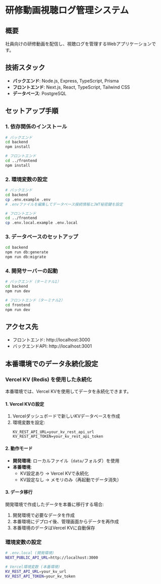# 研修動画視聴ログ管理システム

## 概要
社員向けの研修動画を配信し、視聴ログを管理するWebアプリケーションです。

## 技術スタック
- **バックエンド**: Node.js, Express, TypeScript, Prisma
- **フロントエンド**: Next.js, React, TypeScript, Tailwind CSS
- **データベース**: PostgreSQL

## セットアップ手順

### 1. 依存関係のインストール

```bash
# バックエンド
cd backend
npm install

# フロントエンド
cd ../frontend
npm install
```

### 2. 環境変数の設定

```bash
# バックエンド
cd backend
cp .env.example .env
# .envファイルを編集してデータベース接続情報とJWT秘密鍵を設定

# フロントエンド
cd ../frontend
cp .env.local.example .env.local
```

### 3. データベースのセットアップ

```bash
cd backend
npm run db:generate
npm run db:migrate
```

### 4. 開発サーバーの起動

```bash
# バックエンド（ターミナル1）
cd backend
npm run dev

# フロントエンド（ターミナル2）
cd frontend
npm run dev
```

## アクセス先
- フロントエンド: http://localhost:3000
- バックエンドAPI: http://localhost:3001

## 本番環境でのデータ永続化設定

### Vercel KV (Redis) を使用した永続化

本番環境では、Vercel KVを使用してデータを永続化できます。

#### 1. Vercel KVの設定

1. Vercelダッシュボードで新しいKVデータベースを作成
2. 環境変数を設定:
   ```
   KV_REST_API_URL=your_kv_rest_api_url
   KV_REST_API_TOKEN=your_kv_rest_api_token
   ```

#### 2. 動作モード

- **開発環境**: ローカルファイル（`data/`フォルダ）を使用
- **本番環境**: 
  - KV設定あり → Vercel KVで永続化
  - KV設定なし → メモリのみ（再起動でデータ消失）

#### 3. データ移行

開発環境で作成したデータを本番に移行する場合:

1. 開発環境で必要なデータを作成
2. 本番環境にデプロイ後、管理画面からデータを再作成
3. 本番環境のデータはVercel KVに自動保存

### 環境変数の設定

```bash
# .env.local (開発環境)
NEXT_PUBLIC_API_URL=http://localhost:3000

# Vercel環境変数 (本番環境)
KV_REST_API_URL=your_kv_url
KV_REST_API_TOKEN=your_kv_token
```